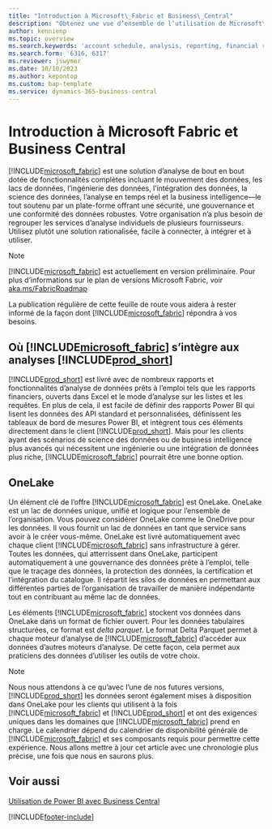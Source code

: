 ```yaml
---
title: "Introduction à Microsoft\_Fabric et Business\_Central"
description: "Obtenez une vue d’ensemble de l’utilisation de Microsoft\_Fabric pour obtenir des informations, des informations décisionnelles et des indicateurs de performance clés à partir de vos données Business\_Central."
author: kennienp
ms.topic: overview
ms.search.keywords: 'account schedule, analysis, reporting, financial report, business intelligence, KPI'
ms.search.form: '6316, 6317'
ms.reviewer: jswymer
ms.date: 10/10/2023
ms.author: kepontop
ms.custom: bap-template
ms.service: dynamics-365-business-central
---
```

# <a name="introduction-to-microsoft-fabric-and-business-central"></a>Introduction à Microsoft Fabric et Business Central

[!INCLUDE[microsoft_fabric](includes/microsoft_fabric.md)] est une solution d’analyse de bout en bout dotée de fonctionnalités complètes incluant le mouvement des données, les lacs de données, l’ingénierie des données, l’intégration des données, la science des données, l’analyse en temps réel et la business intelligence&mdash;le tout soutenu par un plate-forme offrant une sécurité, une gouvernance et une conformité des données robustes. Votre organisation n’a plus besoin de regrouper les services d’analyse individuels de plusieurs fournisseurs. Utilisez plutôt une solution rationalisée, facile à connecter, à intégrer et à utiliser.

> [!NOTE]
> [!INCLUDE[microsoft_fabric](includes/microsoft_fabric.md)] est actuellement en version préliminaire. Pour plus d’informations sur le plan de versions Microsoft Fabric, voir [aka.ms/FabricRoadmap](https://aka.ms/FabricRoadmap)
> 
> La publication régulière de cette feuille de route vous aidera à rester informé de la façon dont [!INCLUDE[microsoft_fabric](includes/microsoft_fabric.md)] répondra à vos besoins.

## <a name="where-does--fit-into-includeprod_short-analytics"></a>Où [!INCLUDE[microsoft_fabric](includes/microsoft_fabric.md)] s’intègre aux analyses [!INCLUDE[prod_short](includes/prod_short.md)]

[!INCLUDE[prod_short](includes/prod_short.md)] est livré avec de nombreux rapports et fonctionnalités d’analyse de données prêts à l’emploi tels que les rapports financiers, ouverts dans Excel et le mode d’analyse sur les listes et les requêtes. En plus de cela, il est facile de définir des rapports Power BI qui lisent les données des API standard et personnalisées, définissent les tableaux de bord de mesures Power BI, et intègrent tous ces éléments directement dans le client [!INCLUDE[prod_short](includes/prod_short.md)]. Mais pour les clients ayant des scénarios de science des données ou de business intelligence plus avancés qui nécessitent une ingénierie ou une intégration de données plus riche, [!INCLUDE[microsoft_fabric](includes/microsoft_fabric.md)] pourrait être une bonne option. 

## <a name="onelake"></a>OneLake

Un élément clé de l’offre [!INCLUDE[microsoft_fabric](includes/microsoft_fabric.md)] est OneLake. OneLake est un lac de données unique, unifié et logique pour l’ensemble de l’organisation. Vous pouvez considérer OneLake comme le OneDrive pour les données. Il vous fournit un lac de données en tant que service sans avoir à le créer vous-même. OneLake est livré automatiquement avec chaque client [!INCLUDE[microsoft_fabric](includes/microsoft_fabric.md)] sans infrastructure à gérer. Toutes les données, qui atterrissent dans OneLake, participent automatiquement à une gouvernance des données prête à l’emploi, telle que le traçage des données, la protection des données, la certification et l’intégration du catalogue. Il répartit les silos de données en permettant aux différentes parties de l’organisation de travailler de manière indépendante tout en contribuant au même lac de données.

Les éléments [!INCLUDE[microsoft_fabric](includes/microsoft_fabric.md)] stockent vos données dans OneLake dans un format de fichier ouvert. Pour les données tabulaires structurées, ce format est *delta parquet*. Le format Delta Parquet permet à chaque moteur d’analyse de [!INCLUDE[microsoft_fabric](includes/microsoft_fabric.md)] d’accéder aux données d’autres moteurs d’analyse. De cette façon, cela permet aux praticiens des données d’utiliser les outils de votre choix.

> [!NOTE]
> Nous nous attendons à ce qu’avec l’une de nos futures versions, [!INCLUDE[prod_short](includes/prod_short.md)] les données seront également mises à disposition dans OneLake pour les clients qui utilisent à la fois [!INCLUDE[microsoft_fabric](includes/microsoft_fabric.md)] et [!INCLUDE[prod_short](includes/prod_short.md)] et ont des exigences uniques dans les domaines que [!INCLUDE[microsoft_fabric](includes/microsoft_fabric.md)] prend en charge. Le calendrier dépend du calendrier de disponibilité générale de [!INCLUDE[microsoft_fabric](includes/microsoft_fabric.md)] et ses composants requis pour permettre cette expérience. Nous allons mettre à jour cet article avec une chronologie plus précise, une fois que nous en saurons plus.

## <a name="see-also"></a>Voir aussi
[Utilisation de Power BI avec Business Central](admin-powerbi.md)   

[!INCLUDE[footer-include](includes/footer-banner.md)]

